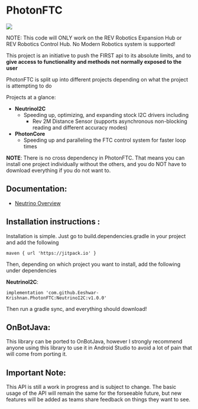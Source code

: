 # PhotonFTC
[![](https://jitpack.io/v/Eeshwar-Krishnan/PhotonFTC.svg)](https://jitpack.io/#Eeshwar-Krishnan/PhotonFTC)

NOTE: This code will ONLY work on the REV Robotics Expansion Hub or REV Robotics Control Hub. No Modern Robotics system is supported!

This project is an initiative to push the FIRST api to its absolute limits, and to **give access to functionality and methods not normally exposed to the user**

PhotonFTC is split up into different projects depending on what the project is attempting to do

Projects at a glance:
 - **NeutrinoI2C**
      - Speeding up, optimizing, and expanding stock I2C drivers including
           - Rev 2M Distance Sensor (supports asynchronous non-blocking reading and different accuracy modes)
 - **PhotonCore**
     - Speeding up and paralleling the FTC control system for faster loop times

**NOTE**: There is no cross dependency in PhotonFTC. That means you can install one project individually without the others, and you do NOT have to download everything if you do not want to.

## Documentation:
 - [Neutrino Overview](https://github.com/Eeshwar-Krishnan/PhotonFTC/blob/main/doc/neutrino_overview.md)

## Installation instructions :
Installation is simple. Just go to build.dependencies.gradle in your project and add the following

```
maven { url 'https://jitpack.io' }
```

Then, depending on which project you want to install, add the following under dependencies

**NeutrinoI2C**:
```
implementation 'com.github.Eeshwar-Krishnan.PhotonFTC:NeutrinoI2C:v1.0.0'
```

Then run a gradle sync, and everything should download!

## OnBotJava:
This library can be ported to OnBotJava, however I strongly recommend anyone using this library to use it in Android Studio to avoid a lot of pain that will come from porting it.

## Important Note:
This API is still a work in progress and is subject to change. The basic usage of the API will remain the same for the forseeable future, but new features will be added as teams share feedback on things they want to see. 
